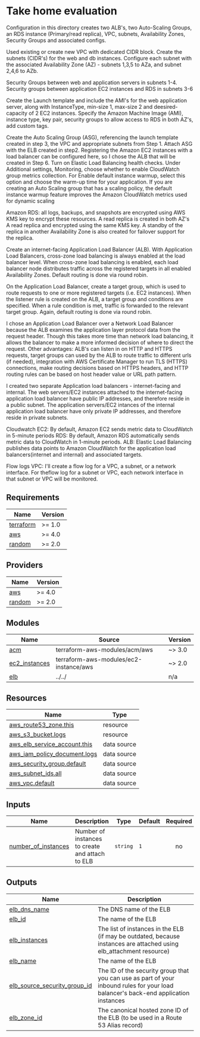 # Take home evaluation

Configuration in this directory creates two ALB's, two Auto-Scaling Groups, an RDS instance (Primary/read replica), VPC, subnets, Availability Zones, Security Groups and associated configs.

Used existing or create new VPC with dedicated CIDR block.   Create the subnets (CIDR's) for the web and db instances.  Configure each subnet with the associated Availability Zone (AZ) - subnets 1,3,5 to AZa, and subnet 2,4,6 to AZb.

Security Groups between web and application servers in subnets 1-4.
Security groups between application EC2 instances and RDS in subnets 3-6

Create the Launch template and include the AMI's for the web application server, along with InstanceType, min-size 1, max-size 2 and deesired-capacity of 2 EC2 instances.  Specify the Amazon Machine Image (AMI), instance type, key pair, security groups to allow access to RDS in both AZ's, add custom tags.    

Create the Auto Scaling Group (ASG), referencing the launch template created in step 3, the VPC and appropriate subnets from Step 1.   Attach ASG with the ELB created in step2. Registering the Amazon EC2 instances with a load balancer can be configured here, so I chose the ALB that will be created in Step 6.  Turn on Elastic Load Balancing health checks.  Under Additional settings, Monitoring, choose whether to enable CloudWatch group metrics collection.  For Enable default instance warmup, select this option and choose the warm-up time for your application. If you are creating an Auto Scaling group that has a scaling policy, the default instance warmup feature improves the Amazon CloudWatch metrics used for dynamic scaling
 
Amazon RDS:  all logs, backups, and snapshots are encrypted using AWS KMS key to encrypt these resources.  A read replica is created in both AZ's A read replica and encrypted using the same KMS key. 
A standby of the replica in another Availability Zone is also created for failover support for the replica.

Create an internet-facing Application Load Balancer (ALB). With Application Load Balancers, cross-zone load balancing is always enabled at the load balancer level. When cross-zone load balancing is enabled, each load balancer node distributes traffic across the registered targets in all enabled Availability Zones.  Default routing is done via round robin.
 
On the Application Load Balancer, create a target group, which is used to route requests to one or more registered targets (i.e. EC2 instances). When the listener rule is created on the ALB, a target group and conditions are specified. When a rule condition is met, traffic is forwarded to the relevant target group. Again, default routing is done via round robin.

I chose an Application Load Balancer over a Network Load Balancer because the ALB examines the application layer protocol data from the request header. Though this takes more time than network load balancing, it allows the balancer to make a more informed decision of where to direct the request.   Other advantages:  ALB's can listen in on HTTP and HTTPS requests, target groups can used by the ALB to route traffic to different urls (if needed), integration with AWS Certificate Manager to run TLS (HTTPS) connections, make routing decisions based on HTTPS headers, and HTTP routing rules can be based on host header value or URL path pattern. 
 
I created two separate Application load balancers - internet-facing and internal.  The web servers/EC2 instances attached to the internet-facing application load balancer have public IP addresses, and therefore reside in a public subnet.
The application servers/EC2 intances of the internal application load balancer have only private IP addresses, and therefore reside in private subnets.

Cloudwatch
EC2:  By default, Amazon EC2 sends metric data to CloudWatch in 5-minute periods
RDS:  By default, Amazon RDS automatically sends metric data to CloudWatch in 1-minute periods. 
ALB:  Elastic Load Balancing publishes data points to Amazon CloudWatch for the application load balancers(internet and internal) and associated targets.

Flow logs
VPC:  I'll create a flow log for a VPC, a subnet, or a network interface. For theflow log for a subnet or VPC, each network interface in that subnet or VPC will be monitored.

<!-- BEGINNING OF PRE-COMMIT-TERRAFORM DOCS HOOK -->
## Requirements

| Name | Version |
|------|---------|
| <a name="requirement_terraform"></a> [terraform](#requirement\_terraform) | >= 1.0 |
| <a name="requirement_aws"></a> [aws](#requirement\_aws) | >= 4.0 |
| <a name="requirement_random"></a> [random](#requirement\_random) | >= 2.0 |

## Providers

| Name | Version |
|------|---------|
| <a name="provider_aws"></a> [aws](#provider\_aws) | >= 4.0 |
| <a name="provider_random"></a> [random](#provider\_random) | >= 2.0 |

## Modules

| Name | Source | Version |
|------|--------|---------|
| <a name="module_acm"></a> [acm](#module\_acm) | terraform-aws-modules/acm/aws | ~> 3.0 |
| <a name="module_ec2_instances"></a> [ec2\_instances](#module\_ec2\_instances) | terraform-aws-modules/ec2-instance/aws | ~> 2.0 |
| <a name="module_elb"></a> [elb](#module\_elb) | ../../ | n/a |

## Resources

| Name | Type |
|------|------|
| [aws_route53_zone.this](https://registry.terraform.io/providers/hashicorp/aws/latest/docs/resources/route53_zone) | resource |
| [aws_s3_bucket.logs](https://registry.terraform.io/providers/hashicorp/aws/latest/docs/resources/s3_bucket) | resource |
| [aws_elb_service_account.this](https://registry.terraform.io/providers/hashicorp/aws/latest/docs/data-sources/elb_service_account) | data source |
| [aws_iam_policy_document.logs](https://registry.terraform.io/providers/hashicorp/aws/latest/docs/data-sources/iam_policy_document) | data source |
| [aws_security_group.default](https://registry.terraform.io/providers/hashicorp/aws/latest/docs/data-sources/security_group) | data source |
| [aws_subnet_ids.all](https://registry.terraform.io/providers/hashicorp/aws/latest/docs/data-sources/subnet_ids) | data source |
| [aws_vpc.default](https://registry.terraform.io/providers/hashicorp/aws/latest/docs/data-sources/vpc) | data source |

## Inputs

| Name | Description | Type | Default | Required |
|------|-------------|------|---------|:--------:|
| <a name="input_number_of_instances"></a> [number\_of\_instances](#input\_number\_of\_instances) | Number of instances to create and attach to ELB | `string` | `1` | no |

## Outputs

| Name | Description |
|------|-------------|
| <a name="output_elb_dns_name"></a> [elb\_dns\_name](#output\_elb\_dns\_name) | The DNS name of the ELB |
| <a name="output_elb_id"></a> [elb\_id](#output\_elb\_id) | The name of the ELB |
| <a name="output_elb_instances"></a> [elb\_instances](#output\_elb\_instances) | The list of instances in the ELB (if may be outdated, because instances are attached using elb\_attachment resource) |
| <a name="output_elb_name"></a> [elb\_name](#output\_elb\_name) | The name of the ELB |
| <a name="output_elb_source_security_group_id"></a> [elb\_source\_security\_group\_id](#output\_elb\_source\_security\_group\_id) | The ID of the security group that you can use as part of your inbound rules for your load balancer's back-end application instances |
| <a name="output_elb_zone_id"></a> [elb\_zone\_id](#output\_elb\_zone\_id) | The canonical hosted zone ID of the ELB (to be used in a Route 53 Alias record) |
<!-- END OF PRE-COMMIT-TERRAFORM DOCS HOOK -->
